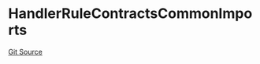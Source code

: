 # HandlerRuleContractsCommonImports
[Git Source](https://github.com/thrackle-io/tron/blob/edf3093a9fed22d64a8edbc89ae73bfbadfe2a42/src/client/token/handler/ruleContracts/HandlerRuleContractsCommonImports.sol)


